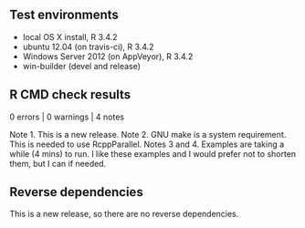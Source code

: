 ## Test environments
* local OS X install, R 3.4.2
* ubuntu 12.04 (on travis-ci), R 3.4.2
* Windows Server 2012 (on AppVeyor), R 3.4.2
* win-builder (devel and release)

## R CMD check results

0 errors | 0 warnings | 4 notes

Note 1. This is a new release.
Note 2. GNU make is a system requirement. This is needed to use RcppParallel.
Notes 3 and 4. Examples are taking a while (4 mins) to run. I like these examples and I would prefer not to shorten them, but I can if needed.

## Reverse dependencies

This is a new release, so there are no reverse dependencies.
